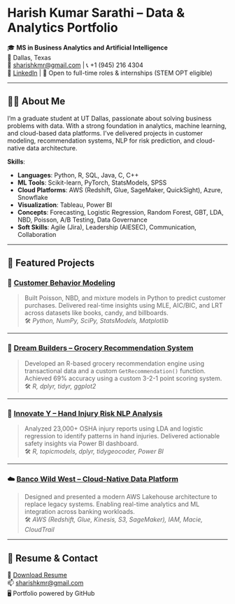 # Harish Kumar Sarathi – Data & Analytics Portfolio

🎓 **MS in Business Analytics and Artificial Intelligence**  
📍 Dallas, Texas  
📧 sharishkmr@gmail.com | 📞 +1 (945) 216 4304  
🔗 [LinkedIn](https://www.linkedin.com/in/shk30/) | 🧠 Open to full-time roles & internships (STEM OPT eligible)

---

## 👨‍💻 About Me

I’m a graduate student at UT Dallas, passionate about solving business problems with data. 
With a strong foundation in analytics, machine learning, and cloud-based data platforms.
I’ve delivered projects in customer modeling, recommendation systems, NLP for risk prediction, and cloud-native data architecture.

**Skills**:  

- **Languages**: Python, R, SQL, Java, C, C++  
- **ML Tools**: Scikit-learn, PyTorch, StatsModels, SPSS  
- **Cloud Platforms**: AWS (Redshift, Glue, SageMaker, QuickSight), Azure, Snowflake  
- **Visualization**: Tableau, Power BI  
- **Concepts**: Forecasting, Logistic Regression, Random Forest, GBT, LDA, NBD, Poisson, A/B Testing, Data Governance  
- **Soft Skills**: Agile (Jira), Leadership (AIESEC), Communication, Collaboration

---

## 📁 Featured Projects

### 🔢 [Customer Behavior Modeling](https://github.com/Harish1230s/customer-behavior-modeling)
> Built Poisson, NBD, and mixture models in Python to predict customer purchases.
> Delivered real-time insights using MLE, AIC/BIC, and LRT across datasets like books, candy, and billboards.  
🛠️ *Python, NumPy, SciPy, StatsModels, Matplotlib*

---

### 🛒 [Dream Builders – Grocery Recommendation System](https://github.com/Harish1230s/grocery-recommender-dream-builders)
> Developed an R-based grocery recommendation engine using transactional data and a custom `GetRecommendation()` function.
> Achieved 69% accuracy using a custom 3-2-1 point scoring system.  
🛠️ *R, dplyr, tidyr, ggplot2*

---

### 🧠 [Innovate Y – Hand Injury Risk NLP Analysis](https://github.com/Harish1230s/DataWhiz-hand-injury-nlp-analysis)
> Analyzed 23,000+ OSHA injury reports using LDA and logistic regression to identify patterns in hand injuries.
> Delivered actionable safety insights via Power BI dashboard.  
🛠️ *R, topicmodels, dplyr, tidygeocoder, Power BI*

---

### ☁️ [Banco Wild West – Cloud-Native Data Platform](https://github.com/Harish1230s/banco-wildwest-data-platform)
> Designed and presented a modern AWS Lakehouse architecture to replace legacy systems.
> Enabling real-time analytics and ML integration across banking workloads.  
🛠️ *AWS (Redshift, Glue, Kinesis, S3, SageMaker), IAM, Macie, CloudTrail*

---

## 📌 Resume & Contact

📄 [Download Resume](./Harish_Kumar_Resume.pdf)  
📫 sharishkmr@gmail.com  
🖥️ Portfolio powered by GitHub  
